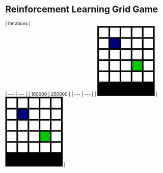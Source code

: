 # Reinforcement Learning Grid Game
| Iterations |  
| --- | --- |
| 100000 | 250000 |
| --- | --- |
|  ![](images/100000.gif) | ![](images/100000.gif) | 
 
